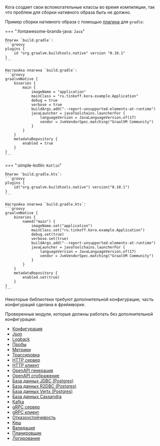 Kora создает свои вспомогательные классы во время компиляции, так что проблем для сборки нативного образа быть не должно.

Пример сборки нативного образа с помощью [плагина](https://graalvm.github.io/native-build-tools/latest/gradle-plugin.html) для `gradle`:

=== ":fontawesome-brands-java: `Java`"

    Плагин `build.gradle`:
    ```groovy
    plugins {
        id "org.graalvm.buildtools.native" version "0.10.1"
    }
    ```

    Настройка плагина `build.gradle`:
    ```groovy
    graalvmNative {
        binaries {
            main {
                imageName = "application"
                mainClass = "ru.tinkoff.kora.example.Application"
                debug = true
                verbose = true
                buildArgs.add("--report-unsupported-elements-at-runtime")
                javaLauncher = javaToolchains.launcherFor {
                    languageVersion = JavaLanguageVersion.of(17)
                    vendor = JvmVendorSpec.matching("GraalVM Community")
                }
            }
        }
        metadataRepository {
            enabled = true
        }
    }
    ```

=== ":simple-kotlin: `Kotlin`"

    Плагин `build.gradle.kts`:
    ```groovy
    plugins {
        id("org.graalvm.buildtools.native") version("0.10.1")
    }
    ```

    Настройка плагина `build.gradle.kts`:
    ```groovy
    graalvmNative {
        binaries {
            named("main") {
                imageName.set("application")
                mainClass.set("ru.tinkoff.kora.example.Application")
                debug.set(true)
                verbose.set(true)
                buildArgs.add("--report-unsupported-elements-at-runtime")
                javaLauncher = javaToolchains.launcherFor {
                    languageVersion = JavaLanguageVersion.of(17)
                    vendor = JvmVendorSpec.matching("GraalVM Community")
                }
            }
        }
        metadataRepository {
            enabled.set(true)
        }
    }
    ```

Некоторые библиотеки требуют дополнительной конфигурации, часть конфигураций сделана в фреймворке.

Проверенные модули, которые должны работать без дополнительной конфигурации:

- [Конфигурация](config.md)
- [Json](json.md)
- [Logback](logging-slf4j.md)
- [Пробы](probes.md)
- [Метрики](metrics.md)
- [Трасcировка](tracing.md)
- [HTTP сервер](http-server.md)
- [HTTP клиент](http-client.md)
- [OpenAPI генерация](openapi-codegen.md)
- [OpenAPI отображение](openapi-management.md)
- [База данных JDBC (Postgres)](database-jdbc.md)
- [База данных R2DBC (Postgres)](database-r2dbc.md)
- [База данных Vertx (Postgres)](database-vertx.md)
- [База данных Cassandra](database-cassandra.md)
- [Kafka](kafka.md)
- [gRPC сервер](grpc-server.md)
- [gRPC клиент](grpc-client.md)
- [Отказоустойчивость](resilient.md)
- [Кеш](cache.md)
- [Валидация](validation.md)
- [Планировщик](scheduling.md)
- [Логирование](logging-aspect.md)
